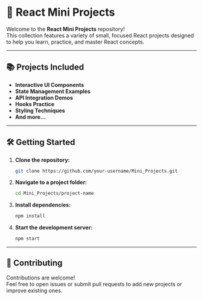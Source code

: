 # 🚀 React Mini Projects

Welcome to the **React Mini Projects** repository!  
This collection features a variety of small, focused React projects designed to help you learn, practice, and master React concepts.

---

## 📚 Projects Included

- **Interactive UI Components**
- **State Management Examples**
- **API Integration Demos**
- **Hooks Practice**
- **Styling Techniques**
- **And more...**

---

## 🛠️ Getting Started

1. **Clone the repository:**

    ```bash
    git clone https://github.com/your-username/Mini_Projects.git
    ```

2. **Navigate to a project folder:**

    ```bash
    cd Mini_Projects/project-name
    ```

3. **Install dependencies:**

    ```bash
    npm install
    ```

4. **Start the development server:**

    ```bash
    npm start
    ```

---

## 🤝 Contributing

Contributions are welcome!  
Feel free to open issues or submit pull requests to add new projects or improve existing ones.
